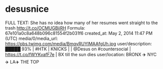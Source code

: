 # desusnice

FULL TEXT: She has no idea how many of her resumes went straight to the trash http://t.co/OCMUGBiiRH
Formula: 67e101a0c8a648b096c81554f2b031f6
created_at: May 2, 2014 11:47 PM (UTC)
media/0/media_url: https://pbs.twimg.com/media/BmqyRUYIMAAfgUh.jpg
user/description: █████ 93% | #HTK | KNICKS |  | @Desus on #countersocial | https://t.co/fWYKvafF7e | BX till the sun dies
user/location: BRONX ✈️ NYC ✈️ LA✈️ THE TOP